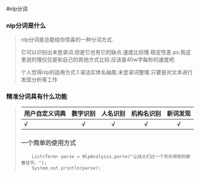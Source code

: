 #nlp分词

### nlp分词是什么
> nlp分词是总能给你惊喜的一种分词方式.
> 
> 它可以识别出未登录词.但是它也有它的缺点.速度比较慢.稳定性差.ps:我这里说的慢仅仅是和自己的其他方式比较.应该是40w字每秒的速度吧.
> 
> 个人觉得nlp的适用方式.1.语法实体名抽取.未登录词整理.只要是对文本进行发现分析等工作





### 精准分词具有什么功能

><table>
<thead><tr>
<th>用户自定义词典</th>
<th align="center">数字识别</th>
<th align="center">人名识别</th>
<th align="center">机构名识别</th>
<th align="center">新词发现</th>
</tr></thead>
<tbody><tr>
<td>√</td>
<td align="center">√</td>
<td align="center">√</td>
<td align="center">√</td>
<td align="center">√</td>
</tr></tbody>
</table>

### 一个简单的使用方式
> 
		List<Term> parse = NlpAnalysis.parse("让战士们过一个欢乐祥和的新春佳节。");
		System.out.println(parse);

